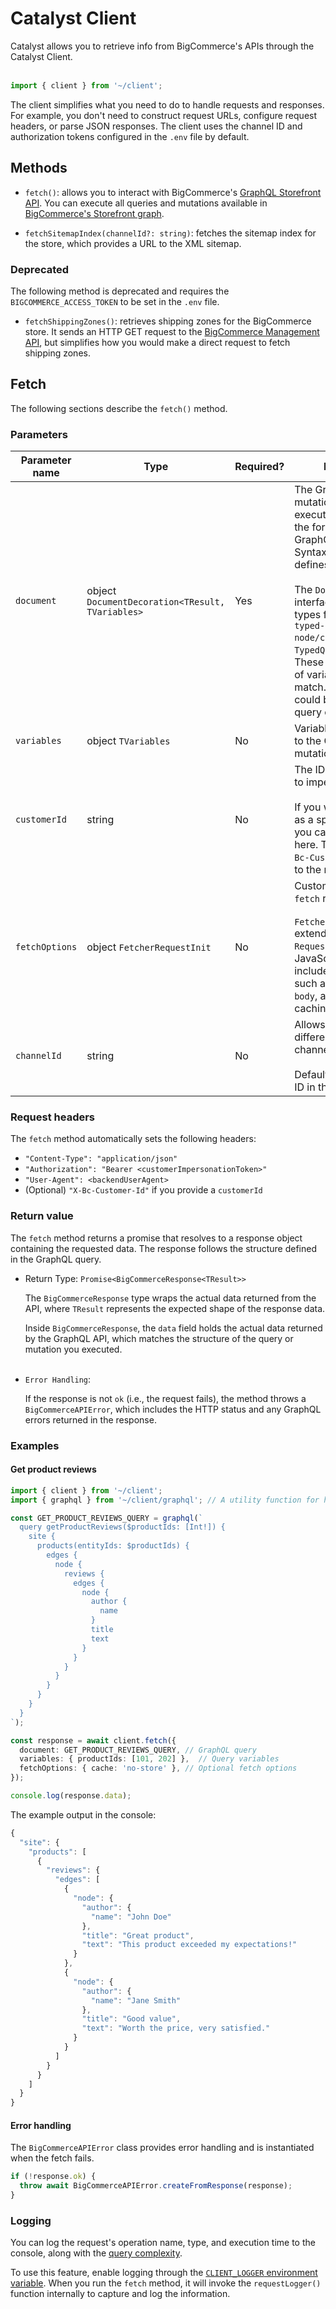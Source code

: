 # Catalyst Client

Catalyst allows you to retrieve info from BigCommerce's APIs through the Catalyst Client.<br /><br />

```ts
import { client } from '~/client';
```

The client simplifies what you need to do to handle requests and responses. For example, you don't need to construct request URLs, configure request headers, or parse JSON responses. The client uses the channel ID and authorization tokens configured in the `.env` file by default.

## Methods

- `fetch()`: allows you to interact with BigCommerce's [GraphQL Storefront API](https://developer.bigcommerce.com/docs/storefront/graphql). You can execute all queries and mutations available in [BigCommerce's Storefront graph](https://developer.bigcommerce.com/graphql-storefront/reference).

- `fetchSitemapIndex(channelId?: string)`: fetches the sitemap index for the store, which provides a URL to the XML sitemap.

### Deprecated

The following method is deprecated and requires the `BIGCOMMERCE_ACCESS_TOKEN` to be set in the `.env` file.

- `fetchShippingZones()`: retrieves shipping zones for the BigCommerce store. It sends an HTTP GET request to the [BigCommerce Management API](https://developer.bigcommerce.com/docs/rest-management/shipping-v2/shipping-zones), but simplifies how you would make a direct request to fetch shipping zones.

## Fetch

The following sections describe the `fetch()` method.

### Parameters

| Parameter name | Type | Required? | Description |
| - | - | - | - |
| `document` | object `DocumentDecoration<TResult, TVariables>` | Yes | The GraphQL query or mutation you want to execute. It must be in the form of a string or a GraphQL AST (Abstract Syntax Tree) that defines the query. <br /><br /> The `DocumentDecoration` interface supports types from `@graphql-typed-document-node/core` and `TypedQueryDocumentNode`. These ensure the types of variables and results match. The document could be a GraphQL query or mutation. |
| `variables` | object `TVariables` | No | Variables to be passed to the GraphQL query or mutation. |
| `customerId` | string | No | The ID of the customer to impersonate. <br /><br />If you want to fetch data as a specific customer, you can provide their ID here. This will add an `X-Bc-Customer-Id` header to the request. |
| `fetchOptions` | object `FetcherRequestInit` | No |  Custom options for the `fetch` request. <br /><br />`FetcherRequestInit` extends the global `RequestInit` interface in JavaScript, which includes parameters such as `method`, `headers`, `body`, and `options` for caching and credentials. |
| `channelId` | string | No | Allows you to specify a different storefront channel for the request. <br /><br />Defaults to the channel ID in the `.env` file. |

### Request headers

The `fetch` method automatically sets the following headers:

- `"Content-Type": "application/json"`
- `"Authorization": "Bearer <customerImpersonationToken>"`
- `"User-Agent": <backendUserAgent>`
- (Optional) `"X-Bc-Customer-Id"` if you provide a `customerId`

### Return value

The `fetch` method returns a promise that resolves to a response object containing the requested data. The response follows the structure defined in the GraphQL query.

- Return Type: `Promise<BigCommerceResponse<TResult>>`

  The `BigCommerceResponse` type wraps the actual data returned from the API, where `TResult` represents the expected shape of the response data.

  Inside `BigCommerceResponse`, the `data` field holds the actual data returned by the GraphQL API, which matches the structure of the query or mutation you executed.<br /><br />

- `Error Handling`:

  If the response is not `ok` (i.e., the request fails), the method throws a `BigCommerceAPIError`, which includes the HTTP status and any GraphQL errors returned in the response.

### Examples

#### Get product reviews

```ts
import { client } from '~/client';
import { graphql } from '~/client/graphql'; // A utility function for handling GraphQL queries

const GET_PRODUCT_REVIEWS_QUERY = graphql(`
  query getProductReviews($productIds: [Int!]) {
    site {
      products(entityIds: $productIds) {
        edges {
          node {
            reviews {
              edges {
                node {
                  author {
                    name
                  }
                  title
                  text
                }
              }
            }
          }
        }
      }
    }
  }
`);

const response = await client.fetch({
  document: GET_PRODUCT_REVIEWS_QUERY, // GraphQL query
  variables: { productIds: [101, 202] },  // Query variables
  fetchOptions: { cache: 'no-store' }, // Optional fetch options
});

console.log(response.data);
```

The example output in the console:

```ts
{
  "site": {
    "products": [
      {
        "reviews": {
          "edges": [
            {
              "node": {
                "author": {
                  "name": "John Doe"
                },
                "title": "Great product",
                "text": "This product exceeded my expectations!"
              }
            },
            {
              "node": {
                "author": {
                  "name": "Jane Smith"
                },
                "title": "Good value",
                "text": "Worth the price, very satisfied."
              }
            }
          ]
        }
      }
    ]
  }
}
```

#### Error handling

The `BigCommerceAPIError` class provides error handling and is instantiated when the fetch fails.

```ts
if (!response.ok) {
  throw await BigCommerceAPIError.createFromResponse(response);
}
```

### Logging

You can log the request's operation name, type, and execution time to the console, along with the [query complexity](https://developer.bigcommerce.com/docs/storefront/graphql#complexity-limits).

To use this feature, enable logging through the [`CLIENT_LOGGER` environment variable](/docs/environment-variables#client_logger). When you run the `fetch` method, it will invoke the `requestLogger()` function internally to capture and log the information.
